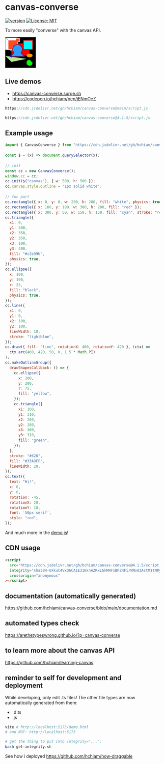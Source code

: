 # canvas-converse

[![version](https://img.shields.io/npm/v/canvas-converse.svg?style=flat-square&color=423a73)](https://www.npmjs.com/package/canvas-converse) [![License: MIT](https://img.shields.io/badge/License-MIT-f5d20d.svg?style=flat-square)](https://github.com/hchiam/canvas-converse/blob/main/LICENSE)

To more easily "converse" with the canvas API.

<img src="Demo_Screen_Recording.gif" alt="video of demo" height="100">

## Live demos

- <https://canvas-converse.surge.sh>
- <https://codepen.io/hchiam/pen/jENmOeZ>

```js
https://cdn.jsdelivr.net/gh/hchiam/canvas-converse@main/script.js
```

```js
https://cdn.jsdelivr.net/gh/hchiam/canvas-converse@4.1.5/script.js
```

## Example usage

```js
import { CanvasConverse } from "https://cdn.jsdelivr.net/gh/hchiam/canvas-converse@4.1.5/script.js";

const $ = (x) => document.querySelector(x);

// init
const cc = new CanvasConverse();
window.cc = cc;
cc.init($("canvas"), { w: 500, h: 500 });
cc.canvas.style.outline = "1px solid white";

// fun part
cc.rectangle({ x: 0, y: 0, w: 200, h: 200, fill: "white", physics: true });
cc.rectangle({ x: 100, y: 100, w: 300, h: 200, fill: "red" });
cc.rectangle({ x: 300, y: 50, w: 150, h: 150, fill: "cyan", stroke: "red" });
cc.triangle({
  x1: 0,
  y1: 300,
  x2: 350,
  y2: 350,
  x3: 100,
  y3: 400,
  fill: "#c2e99b",
  physics: true,
});
cc.ellipse({
  x: 100,
  y: 100,
  r: 25,
  fill: "black",
  physics: true,
});
cc.line({
  x1: 0,
  y1: 0,
  x2: 100,
  y2: 100,
  lineWidth: 10,
  stroke: "lightblue",
});
cc.draw({ fill: "lime", rotationX: 400, rotationY: 420 }, (ctx) =>
  ctx.arc(400, 420, 50, 0, 1.5 * Math.PI)
);
cc.makeOutlineGroup({
  drawShapesCallback: () => {
    cc.ellipse({
      x: 200,
      y: 200,
      r: 75,
      fill: "yellow",
    });
    cc.triangle({
      x1: 100,
      y1: 310,
      x2: 200,
      y2: 200,
      x3: 300,
      y3: 310,
      fill: "green",
    });
  },
  stroke: "#626",
  fill: "#33A8FF",
  lineWidth: 20,
});
cc.text({
  text: "Hi!",
  x: 0,
  y: 0,
  rotation: -45,
  rotationX: 28,
  rotationY: 18,
  font: '50px serif',
  style: "red",
});
```

And much more in the [demo.js](https://github.com/hchiam/canvas-converse/blob/main/demo.js)!

## CDN usage

```html
<script
  src="https://cdn.jsdelivr.net/gh/hchiam/canvas-converse@4.1.5/script.js"
  integrity="sha384-6XkuC4VxDGCA1E31NxnAZKxLGkMNF1BFZRFi/WNvA3AstM1tNRywPKZAKTLLaGqY"
  crossorigin="anonymous"
></script>
```

## documentation (automatically generated)

<https://github.com/hchiam/canvas-converse/blob/main/documentation.md>

## automated types check

<https://arethetypeswrong.github.io/?p=canvas-converse>

## to learn more about the canvas API

<https://github.com/hchiam/learning-canvas>

## reminder to self for development and deployment

While developing, only edit .ts files! The other file types are now automatically generated from them:

- .d.ts
- .js

```bash
vite # http://localhost:5173/demo.html
# and NOT: http://localhost:5173
```

```bash
# get the thing to put into integrity="...":
bash get-integrity.sh
```

See how i deployed <https://github.com/hchiam/how-draggable>
